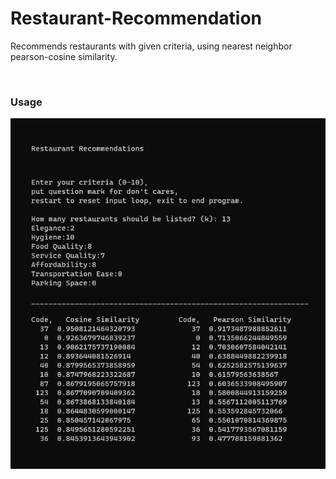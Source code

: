 # Restaurant-Recommendation
Recommends restaurants with given criteria, using nearest neighbor pearson-cosine similarity.

<br>

### Usage

![](https://github.com/atlasrule/Restaurant-Recommendation/blob/main/example.png)
